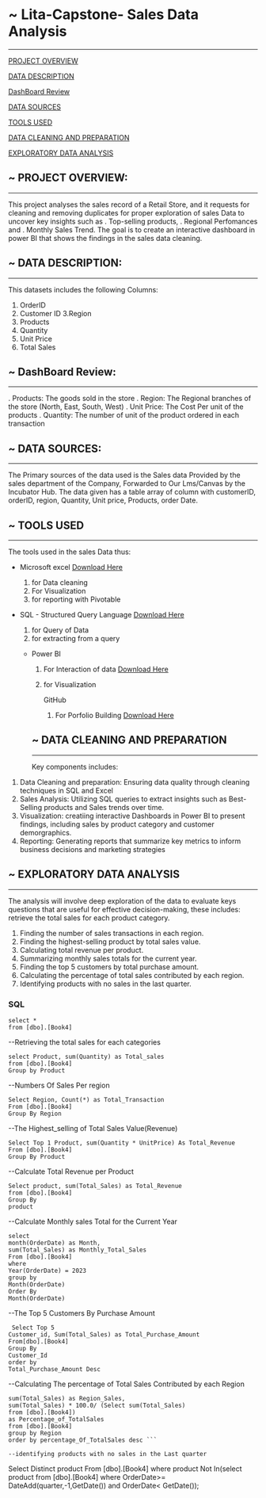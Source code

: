 # ~ Lita-Capstone- Sales Data Analysis
---

[PROJECT OVERVIEW](#PROJECT-OVERVIEW)

[DATA DESCRIPTION](#data-description)

 [DashBoard Review](#DashBoard-Review)

 [DATA SOURCES](data-sources)

 [TOOLS USED](#tools-used)

 [DATA CLEANING AND PREPARATION](#data-cleaning-and-preparation)

 [EXPLORATORY DATA ANALYSIS](#exploratory-data-analysis)
 
## ~ PROJECT OVERVIEW:
---
 This project analyses the sales record of a Retail Store, and it requests for cleaning and removing duplicates for proper exploration of sales Data to uncover key insights such as 
 . Top-selling products, 
 . Regional Perfomances and 
 . Monthly Sales Trend. 
 The goal is to create an interactive dashboard in power BI that shows the findings in the sales data cleaning.

## ~ DATA DESCRIPTION:
---
 This datasets includes the following Columns:
 1. OrderID
 2. Customer ID
 3.Region
 4. Products
 5. Quantity
 6. Unit Price
 7. Total Sales

## ~ DashBoard Review:
---
 . Products: The goods sold in the store
 . Region: The Regional branches of the store  (North, East, South, West) 
 . Unit Price: The Cost Per unit of the products
 . Quantity: The number of unit of the product ordered in each transaction

## ~ DATA SOURCES:
---
 The Primary sources of the data used is the Sales data Provided by the sales department of the Company, Forwarded to Our Lms/Canvas by the Incubator Hub. The data given has a table array of column with customerID, orderID, region, Quantity, Unit price, Products, order Date.

## ~ TOOLS USED
---
 The tools used in the sales Data thus:
 - Microsoft excel [Download Here](https://www.Microsoft.com)
   1. for Data cleaning
   2. For Visualization
   3. for reporting with Pivotable
   
- SQL - Structured Query Language [Download Here](https://www.Microsoft.com)
  1. for Query of Data
  2. for extracting from a query
 
  - Power BI
    1. For Interaction of data [Download Here](https://www.Microsoft.com)
    2. for Visualization
   
       GitHub
       1. For Porfolio Building [Download Here](https://github.com)

      ## ~ DATA CLEANING AND PREPARATION
    ---
     Key components includes:
 1. Data Cleaning and preparation: Ensuring data quality
    through cleaning techniques in SQL and Excel
 2. Sales Analysis: Utilizing SQL queries to 
    extract insights such as Best-Selling products and Sales trends over time.
 3. Visualization: creatiing interactive Dashboards in Power  BI 
    to present findings, including sales by product category and customer demorgraphics.
 4. Reporting: Generating reports that summarize key metrics to 
    inform business decisions and marketing strategies

## ~ EXPLORATORY DATA ANALYSIS
---
The analysis will involve deep exploration of the data to evaluate keys questions 
that are useful for effective decision-making, these includes:
retrieve the total sales for each product category.

  1. Finding the number of sales transactions in each region.
  2. Finding the highest-selling product by total sales value.
  3. Calculating total revenue per product.
  4. Summarizing monthly sales totals for the current year.
  5. Finding the top 5 customers by total purchase amount.
  6. Calculating the percentage of total sales contributed by each region.
  7. Identifying products with no sales in the last quarter.

### SQL
```
select *
from [dbo].[Book4]
```
--Retrieving the total sales for each categories
```
select Product, sum(Quantity) as Total_sales
from [dbo].[Book4]
Group by Product
```

--Numbers Of Sales Per region
```
Select Region, Count(*) as Total_Transaction
From [dbo].[Book4]
Group By Region
```
--The Highest_selling of Total Sales Value(Revenue)
```
Select Top 1 Product, sum(Quantity * UnitPrice) As Total_Revenue
From [dbo].[Book4]
Group By Product
```
--Calculate Total Revenue per Product
```
Select product, sum(Total_Sales) as Total_Revenue
from [dbo].[Book4]
Group By 
product
```
--Calculate Monthly sales Total for the Current Year
```
select 
month(OrderDate) as Month,
sum(Total_Sales) as Monthly_Total_Sales
From [dbo].[Book4]
where
Year(OrderDate) = 2023
group by
Month(OrderDate)
Order By
Month(OrderDate)
```

--The Top 5 Customers By Purchase Amount
```
 Select Top 5
Customer_id, Sum(Total_Sales) as Total_Purchase_Amount
From[dbo].[Book4]
Group By
Customer_Id
order by
Total_Purchase_Amount Desc
```

--Calculating The percentage of Total Sales Contributed by each Region

```Select Region, 
sum(Total_Sales) as Region_Sales,
sum(Total_Sales) * 100.0/ (Select sum(Total_Sales) 
from [dbo].[Book4])
as Percentage_of_TotalSales
from [dbo].[Book4]
group by Region
order by percentage_Of_TotalSales desc ```

--identifying products with no sales in the Last quarter
```
Select Distinct product
From [dbo].[Book4]
where product Not In(select product
from [dbo].[Book4]
where OrderDate>= DateAdd(quarter,-1,GetDate()) and OrderDate< GetDate()); 
```

       



